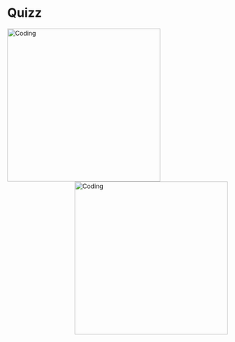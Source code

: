 # Quizz

<img align="left" alt="Coding" width="350" src="https://github.com/declick/Quizz-App/assets/36468501/247bf332-7b2c-4bf5-999a-245520ae2945"><img align="right" alt="Coding" width="350" src="https://github.com/declick/Quizz-App/assets/36468501/e80eb4c0-17e3-4fdc-acc8-15e29d7dfa39">



